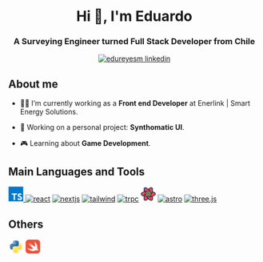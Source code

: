 <h1 align="center">Hi 👋, I'm Eduardo</h1>
<h3 align="center">A Surveying Engineer turned Full Stack Developer from Chile</h3>
<p align="center"><a href="https://linkedin.com/in/edureyesm" target="_blank"><img width="22px" alt="edureyesm linkedin" src="https://icongr.am/fontawesome/linkedin.svg?size=128&color=d01d9b" /></a></p>

## About me

- 👨‍💻 I’m currently working as a **Front end Developer** at Enerlink | Smart Energy Solutions.

- 🌱 Working on a personal project: **Synthomatic UI**.

- 🎮 Learning about **Game Development**.

## Main Languages and Tools

<a href="https://www.typescriptlang.org/" target="_blank" rel="noreferrer"><img src="https://raw.githubusercontent.com/devicons/devicon/master/icons/typescript/typescript-original.svg" alt="typescript" width="30" height="30" title="TypeScript "/> </a>
<a href="https://reactjs.org/" target="_blank" rel="noreferrer"> <img src="https://reactnative.dev/img/header_logo.svg" alt="react" width="30" height="30" title="React"/></a>
<a href="https://nextjs.org" target="_blank" rel="noreferrer"> <img src="https://cdn.aglty.io/bwql7jyk/Attachments/NewItems/image_20211214122557_0.png" alt="nextjs" width="30" height="30" title="Next.js"/></a>
<a href="https://tailwindcss.com/" target="_blank" rel="noreferrer"> <img src="https://www.vectorlogo.zone/logos/tailwindcss/tailwindcss-icon.svg" alt="tailwind" height="30" title="TailwindCSS"/></a>
<a href="https://trpc.io" target="_blank" rel="noreferrer"><img src="https://trpc.io/img/logo.svg" alt="trpc" width="30" height="30" title="tRPC"/></a>
<a href="https://tanstack.com/query/latest" target="_blank" rel="noreferrer"><img src="https://raw.githubusercontent.com/TanStack/query/22b286000c5431655af9d9fea9ef9d5d8ad3ed47/media/emblem-light.svg" alt="tanstack-query" width="30" height="30" title="Tanstack Query"/></a>
<a href="https://www.astro.build" target="_blank" rel="noreferrer"><img src="https://astro.js.org/astro.png" alt="astro" width="30" height="30" title="Astro"/></a>
<a href="https://threejs.org" target="_blank" rel="noreferrer"><img src="https://raw.githubusercontent.com/edureyesm/edureyesm/320c83e5dd6d42b98f252ce3e9e50a6b443dafd1/3js.svg" alt="three.js" width="30" height="30" title="Three.js"/></a>

## Others

<a href="https://www.python.org" target="_blank" rel="noreferrer"><img src="https://raw.githubusercontent.com/devicons/devicon/master/icons/python/python-original.svg" alt="python" width="30" height="30" title="Python"/></a>
<a href="https://developer.apple.com/swift/" target="_blank" rel="noreferrer"> <img src="https://raw.githubusercontent.com/devicons/devicon/master/icons/swift/swift-original.svg" alt="swift" width="30" height="30" title="Swift"/></a>
